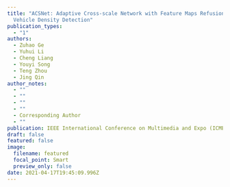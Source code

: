 ```yaml
---
title: "ACSNet: Adaptive Cross-scale Network with Feature Maps Refusion for
  Vehicle Density Detection"
publication_types:
  - "1"
authors:
  - Zuhao Ge
  - Yuhui Li
  - Cheng Liang
  - Youyi Song
  - Teng Zhou
  - Jing Qin
author_notes:
  - ""
  - ""
  - ""
  - ""
  - Corresponding Author
  - ""
publication: IEEE International Conference on Multimedia and Expo (ICME) 2021
draft: false
featured: false
image:
  filename: featured
  focal_point: Smart
  preview_only: false
date: 2021-04-17T19:45:09.996Z
---
```

